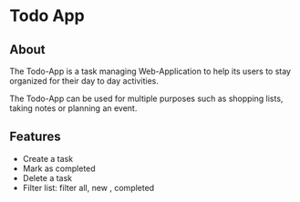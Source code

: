 # Todo App
## About 
The Todo-App is a task managing Web-Application to help its users to stay organized for their day to day activities.

The Todo-App can be used for multiple purposes such as shopping lists, taking notes or planning an event.

## Features
* Create a task
* Mark as completed
* Delete a task
* Filter list: filter all, new , completed
